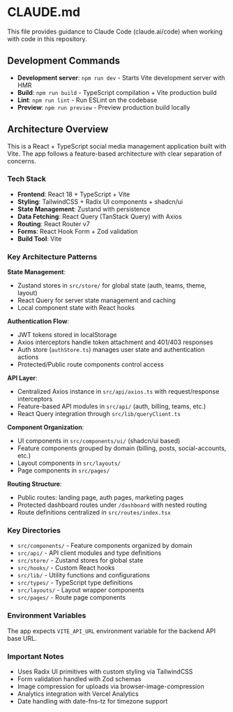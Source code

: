 # CLAUDE.md

This file provides guidance to Claude Code (claude.ai/code) when working with code in this repository.

## Development Commands

- **Development server**: `npm run dev` - Starts Vite development server with HMR
- **Build**: `npm run build` - TypeScript compilation + Vite production build
- **Lint**: `npm run lint` - Run ESLint on the codebase
- **Preview**: `npm run preview` - Preview production build locally

## Architecture Overview

This is a React + TypeScript social media management application built with Vite. The app follows a feature-based architecture with clear separation of concerns.

### Tech Stack
- **Frontend**: React 18 + TypeScript + Vite
- **Styling**: TailwindCSS + Radix UI components + shadcn/ui
- **State Management**: Zustand with persistence
- **Data Fetching**: React Query (TanStack Query) with Axios
- **Routing**: React Router v7
- **Forms**: React Hook Form + Zod validation
- **Build Tool**: Vite

### Key Architecture Patterns

**State Management**:
- Zustand stores in `src/store/` for global state (auth, teams, theme, layout)
- React Query for server state management and caching
- Local component state with React hooks

**Authentication Flow**:
- JWT tokens stored in localStorage
- Axios interceptors handle token attachment and 401/403 responses
- Auth store (`authStore.ts`) manages user state and authentication actions
- Protected/Public route components control access

**API Layer**:
- Centralized Axios instance in `src/api/axios.ts` with request/response interceptors
- Feature-based API modules in `src/api/` (auth, billing, teams, etc.)
- React Query integration through `src/lib/queryClient.ts`

**Component Organization**:
- UI components in `src/components/ui/` (shadcn/ui based)
- Feature components grouped by domain (billing, posts, social-accounts, etc.)
- Layout components in `src/layouts/`
- Page components in `src/pages/`

**Routing Structure**:
- Public routes: landing page, auth pages, marketing pages
- Protected dashboard routes under `/dashboard` with nested routing
- Route definitions centralized in `src/routes/index.tsx`

### Key Directories

- `src/components/` - Feature components organized by domain
- `src/api/` - API client modules and type definitions  
- `src/store/` - Zustand stores for global state
- `src/hooks/` - Custom React hooks
- `src/lib/` - Utility functions and configurations
- `src/types/` - TypeScript type definitions
- `src/layouts/` - Layout wrapper components
- `src/pages/` - Route page components

### Environment Variables

The app expects `VITE_API_URL` environment variable for the backend API base URL.

### Important Notes

- Uses Radix UI primitives with custom styling via TailwindCSS
- Form validation handled with Zod schemas
- Image compression for uploads via browser-image-compression
- Analytics integration with Vercel Analytics
- Date handling with date-fns-tz for timezone support